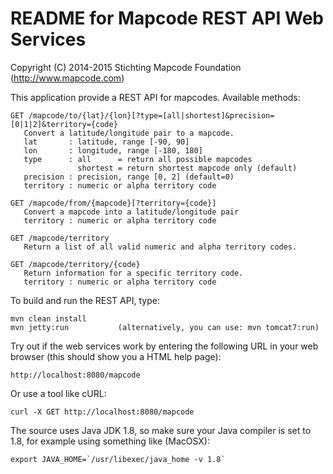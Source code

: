 # README for Mapcode REST API Web Services 
 
Copyright (C) 2014-2015 Stichting Mapcode Foundation (http://www.mapcode.com)

This application provide a REST API for mapcodes. 
Available methods:

    GET /mapcode/to/{lat}/{lon}[?type=[all|shortest]&precision=[0|1|2]&territory={code}
       Convert a latitude/longitude pair to a mapcode.
       lat       : latitude, range [-90, 90]
       lon       : longitude, range [-180, 180]
       type      : all      = return all possible mapcodes
                   shortest = return shortest mapcode only (default)
       precision : precision, range [0, 2] (default=0)
       territory : numeric or alpha territory code

    GET /mapcode/from/{mapcode}[?territory={code}]
       Convert a mapcode into a latitude/longitude pair
       territory : numeric or alpha territory code

    GET /mapcode/territory
       Return a list of all valid numeric and alpha territory codes.

    GET /mapcode/territory/{code}
       Return information for a specific territory code.
       territory : numeric or alpha territory code

To build and run the REST API, type:

    mvn clean install
    mvn jetty:run           (alternatively, you can use: mvn tomcat7:run)
    
Try out if the web services work by entering the following URL in your web browser
(this should show you a HTML help page):

    http://localhost:8080/mapcode
    
Or use a tool like cURL:
    
    curl -X GET http://localhost:8080/mapcode
    
The source uses Java JDK 1.8, so make sure your Java compiler is set to 1.8, for example
using something like (MacOSX):

    export JAVA_HOME=`/usr/libexec/java_home -v 1.8`
